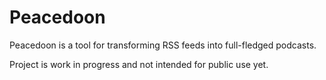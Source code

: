 # Peacedoon

Peacedoon is a tool for transforming RSS feeds into full-fledged podcasts.

Project is work in progress and not intended for public use yet.